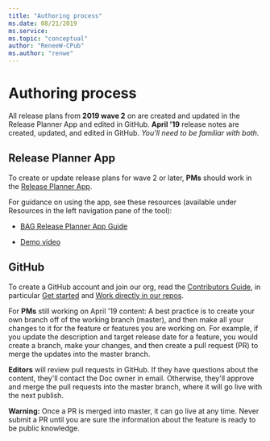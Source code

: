```yaml
---
title: "Authoring process"
ms.date: 08/21/2019
ms.service: 
ms.topic: "conceptual"
author: "ReneeW-CPub"
ms.author: "renwe"
---
```

# Authoring process

All release plans from **2019 wave 2** on are created and updated in the Release Planner App and edited in GitHub. **April '19** release notes are created, updated, and edited in GitHub. *You'll need to be familiar with both.*


## Release Planner App

<!--Should they be called PMs, writers, or doc owners? -->

To create or update release plans for wave 2 or later, **PMs** should work in the [Release Planner App](https://aka.ms/bagreleasenotes). 

For guidance on using the app, see these resources (available under Resources in the left navigation pane of the tool):
- [BAG Release Planner App Guide](https://microsoft.sharepoint.com/:w:/t/ProjectBahnhof/EYBGZgE9Js5CioBE2LAIjSwBCgn_hvM9QtZ7gPimS85vkQ?rtime=RWW9laMl10g) 

- [Demo video](https://msit.microsoftstream.com/video/c78b4dec-e4c3-4cd9-b827-c6535c11757a?list=studio)

## GitHub
<!--Need to review this area. I think the references to April '19 should be removed. Also we don't want to encourage people to edit in GitHub anymore. -->

To create a GitHub account and join our org, read the [Contributors Guide](contributors-guide.md), in particular [Get started](get-started.md) and [Work directly in our repos](work-repos.md).

For **PMs** still working on April '19 content: A best practice is to create your own branch off of the working branch (master), and then make all your changes to it for the feature or features you are working on. For example, if you update the description and target release date for a feature, you would create a branch, make your changes, and then create a pull request (PR) to merge the updates into the master branch. 

**Editors** will review pull requests in GitHub. If they have questions about the content, they'll contact the Doc owner in email. Otherwise, they'll approve and merge the pull requests into the master branch, where it will go live with the next publish. 

<!--May change with the ticketing system we were working on implementing-->

**Warning:** Once a PR is merged into master, it can go live at any time. Never submit a PR until you are sure the information about the feature is ready to be public knowledge. 

<!--this needs updating:

 [![Authoring process](media/rn-add-change-feature.png)](media/rn-add-change-feature.png)
 -->


